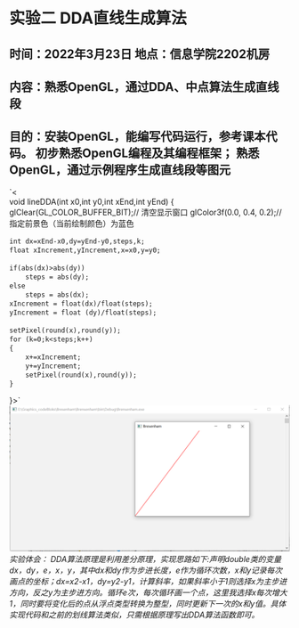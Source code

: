 # 实验二 DDA直线生成算法
## 时间：2022年3月23日  地点：信息学院2202机房
## 内容：熟悉OpenGL，通过DDA、中点算法生成直线段
## 目的：安装OpenGL，能编写代码运行，参考课本代码。  初步熟悉OpenGL编程及其编程框架；  熟悉OpenGL，通过示例程序生成直线段等图元

`<  
  void lineDDA(int x0,int y0,int xEnd,int yEnd)
{
    glClear(GL_COLOR_BUFFER_BIT);// 清空显示窗口
    glColor3f(0.0, 0.4, 0.2);// 指定前景色（当前绘制颜色）为蓝色

    int dx=xEnd-x0,dy=yEnd-y0,steps,k;
    float xIncrement,yIncrement,x=x0,y=y0;

    if(abs(dx)>abs(dy))
        steps = abs(dy);
    else
        steps = abs(dx);
    xIncrement = float(dx)/float(steps);
    yIncrement = float (dy)/float(steps);

    setPixel(round(x),round(y));
    for (k=0;k<steps;k++)
    {
        x+=xIncrement;
        y+=yIncrement;
        setPixel(round(x),round(y));
    }
}>` 
![image](https://github.com/Polaris1491319352/Graphics/blob/main/image/DDA.jpg)
_实验体会：
DDA算法原理是利用差分原理，实现思路如下:声明double类的变量dx，dy，e，x，y，其中dx和dy作为步进长度，e作为循环次数，x和y记录每次画点的坐标；dx=x2-x1，dy=y2-y1，计算斜率，如果斜率小于1则选择x为主步进方向，反之y为主步进方向。循环e次，每次循环画一个点，这里我选择x每次增大1，同时要将变化后的点从浮点类型转换为整型，同时更新下一次的x和y值。具体实现代码和之前的划线算法类似，只需根据原理写出DDA算法函数即可。_
